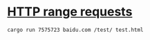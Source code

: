 # [HTTP range requests](https://developer.mozilla.org/zh-CN/docs/Web/HTTP/Range_requests)

```sh
cargo run 7575723 baidu.com /test/ test.html
```

